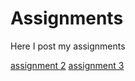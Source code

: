 # Assignments
Here I post my assignments

[assignment 2](https://github.com/Kiewit/Assignments/blob/master/assignment2-Copy1.ipynb)
[assignment 3](https://github.com/Kiewit/Assignments/blob/master/assignment3-Copy1.ipynb)
